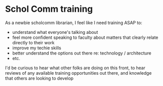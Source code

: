 Schol Comm training
===============

As a newbie scholcomm librarian, I feel like I need training ASAP to:
* understand what everyone's talking about
* feel more confident speaking to faculty about matters that clearly relate directly to their work
* improve my techie skills
* better understand the options out there re: technology / architecture
* etc.

I'd be curious to hear what other folks are doing on this front, to hear reviews of any available training opportunities out there, and knowledge that others are looking to develop

